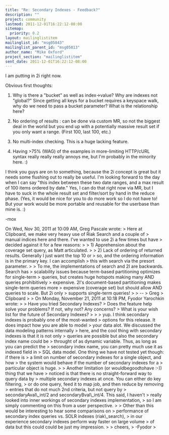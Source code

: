 ```yaml
---
title: "Re: Secondary Indexes - Feedback?"
description: ""
project: community
lastmod: 2011-12-01T16:22:12-08:00
sitemap:
  priority: 0.2
layout: mailinglistitem
mailinglist_id: "msg05843"
mailinglist_parent_id: "msg05813"
author_name: "Mike Oxford"
project_section: "mailinglistitem"
sent_date: 2011-12-01T16:22:12-08:00
---
```



I am putting in 2i right now.

Obvious first thoughts:

1) Why is there a "bucket" as well as index-&gt;value? Why are indexes
not "global?" Since getting all keys for a bucket requires a keyspace
walk, why do we need to pass a bucket parameter? What is the
relationship here?

2) No ordering of results : can be done via custom MR, so not the
biggest deal in the world but you end up with a potentially massive
result set if you only want a range. (First 100, last 100, etc.)

3) No multi-index checking. This is a huge lacking feature.

4) Having &gt;75% (WAG) of the examples in more-limiting HTTP/cURL
syntax really really really annoys me, but I'm probably in the
minority here. :)

I think you guys are on to something, because the 2i concept is great
but it needs some flushing out to really be useful. I'm looking
forward to the day when I can say "this index between these two date
ranges, and a max result of 100 items ordered by date." Yes, I can do
that right now via MR, but I have to suck in the whole result set and
filter/sort by hand in the reduce phase. (Yes, it would be nice for
you to do more work so I do not have to! But your work would be more
portable and reusable for the userbase than mine is. :)


-mox

On Wed, Nov 30, 2011 at 10:09 AM, Greg Pascale  wrote:
&gt; Here at Clipboard, we make very heavy use of Riak Search and a couple of
&gt; manual indices here and there. I've wanted to use 2i a few times but have
&gt; decided against it for a few reasons:
&gt;
&gt; 1) Apprehension about the coverage set query, as Matt articulated.
&gt;
&gt; 2) Lack of ordering of returned results. Generally I just want the top 10 or
&gt; so, and the ordering information is in the primary key. I can accomplish
&gt; this with search via the presort parameter.
&gt;
&gt; To me, the implementations of search and 2I are backwards. Search has
&gt; scalability issues because term-based partitioning optimizes for single-term
&gt; queries, but creates huge hotspots making many AND queries prohibitively
&gt; expensive. 2I's document-based partitioning makes single-term queries more
&gt; expensive (coverage set) but should allow AND queries to scale. But 2i only
&gt; supports single-term queries!
&gt;
&gt; --
&gt; Greg
&gt; Clipboard
&gt;
&gt; On Monday, November 21, 2011 at 10:18 PM, Fyodor Yarochkin wrote:
&gt;
&gt; Have you tried Secondary Indexes?
&gt; Does the feature help solve your problems? If not, why not? Any concerns?
&gt; What is your wish list for the future of Secondary Indexes?
&gt;
&gt;
&gt; yup. I think secondary indexes is probably one of the most-wanted
&gt; options for this release. It does impact how you are able to model
&gt; your data alot. We discussed the data modeling patterns internally
&gt; here, and the cool thing with secondary indexes is that it is not only
&gt; queries are possible but also the secondary index name could be
&gt; throught of as dynamic variable. Thus, as long as you can predict the
&gt; secondary index name, you can pretty much use it as indexed field in
&gt; SQL data model. One thing we have not tested yet though: if there is
&gt; a limit on number of secondary indexes for a single object, and how
&gt; the system would behave if the number of secondary indexes for a
&gt; particular object is huge.
&gt;
&gt; Another limitation (or wouldbegoodtohave :-)) thing that we have
&gt; noticed is that there is no straight-forward way to query data by
&gt; multiple secondary indexes at once. You can either do key filtering,
&gt; or do one query, feed it to map job, and then reduce by removing
&gt; entries that do not much 2nd criteria, but not query by
&gt; secondaryAval\\_int/2 and secondaryBval\\_int/4. This said, I haven't
&gt; really looked into inner workings of secondary indexes implementation,
&gt; so I am simply commenting on this from a user perspective.
&gt;
&gt; Other than this would be interesting to hear some comparisons on
&gt; performance of secondary index queries vs. SOLR indexes (riak\\_search),
&gt; in our experience secondary indexes perform way faster on large volume
&gt; of data but this could could be just my impression.
&gt;
&gt; cheers,
&gt; -Fyodor
&gt;

